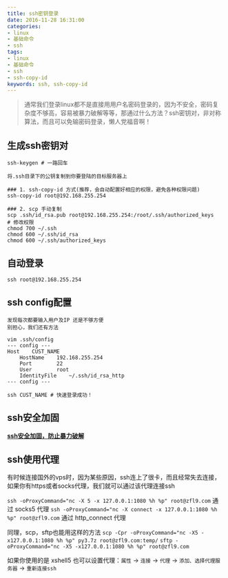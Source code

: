 ```yaml
---
title: ssh密钥登录
date: 2016-11-28 16:31:00
categories:
- linux
- 基础命令
- ssh
tags:
- linux
- 基础命令
- ssh
- ssh-copy-id
keywords: ssh, ssh-copy-id
---
```

> 通常我们登录linux都不是直接用用户名密码登录的，因为不安全，密码复杂度不够高，容易被暴力破解等等，那通过什么方法？ssh密钥对，非对称算法，而且可以免输密码登录，懒人党福音啊！

<!-- more -->

## 生成ssh密钥对
<pre><code class="language-bash line-numbers">ssh-keygen # 一路回车

将.ssh目录下的公钥复制到你要登陆的目标服务器上

### 1. ssh-copy-id 方式(推荐，会自动配置好相应的权限，避免各种权限问题)
ssh-copy-id root@192.168.255.254

### 2. scp 手动复制
scp .ssh/id_rsa.pub root@192.168.255.254:/root/.ssh/authorized_keys
# 修改权限
chmod 700 ~/.ssh
chmod 600 ~/.ssh/id_rsa
chmod 600 ~/.ssh/authorized_keys
</code></pre>

## 自动登录
<pre><code class="language-bash line-numbers">ssh root@192.168.255.254
</code></pre>

## ssh config配置
<pre><code class="language-bash line-numbers">发现每次都要输入用户及IP 还是不够方便
别担心，我们还有方法

vim .ssh/config
--- config ---
Host    CUST_NAME
    HostName    192.168.255.254
    Port        22
    User        root
    IdentityFile    ~/.ssh/id_rsa_http
--- config ---

ssh CUST_NAME # 快速登录成功！
</code></pre>

## ssh安全加固

**[ssh安全加固，防止暴力破解](https://www.zfl9.com/ssh_security.html)**

## ssh使用代理
有时候连接国外的vps时，因为某些原因，ssh连上了很卡，而且经常失去连接，如果你有https或者socks代理，我们就可以通过该代理连接ssh

`ssh -oProxyCommand="nc -X 5 -x 127.0.0.1:1080 %h %p" root@zfl9.com`    通过 socks5 代理
`ssh -oProxyCommand="nc -X connect -x 127.0.0.1:1080 %h %p" root@zfl9.com` 通过 http_connect 代理

同理，scp，sftp也能用这样的方法
`scp -Cpr -oProxyCommand="nc -X5 -x127.0.0.1:1080 %h %p" py3.7z root@zfl9.com:temp/`
`sftp -oProxyCommand="nc -X5 -x127.0.0.1:1080 %h %p" root@zfl9.com`

如果你使用的是 xshell5
也可以设置代理：`属性` -> `连接` -> `代理` -> `添加、选择代理服务器` -> `重新连接ssh`
